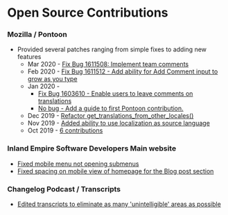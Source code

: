 # Open Source Contributions

### Mozilla / Pontoon
 * Provided several patches ranging from simple fixes to adding new features
   * Mar 2020 - [Fix Bug 1611508: Implement team comments](https://github.com/mozilla/pontoon/commits?author=abowler2&since=2020-03-01&until=2020-03-15)
   * Feb 2020 - [Fix Bug 1611512 - Add ability for Add Comment input to grow as you type](https://github.com/mozilla/pontoon/pull/1546)
   * Jan 2020 - 
     - [Fix Bug 1603610 - Enable users to leave comments on translations](https://github.com/mozilla/pontoon/pull/1524)
     - [No bug - Add a guide to first Pontoon contribution.](https://github.com/mozilla/pontoon/pull/1532)
   * Dec 2019 - [Refactor get_translations_from_other_locales()](https://github.com/mozilla/pontoon/pull/1517)
   * Nov 2019 - [Added ability to use localization as source language](https://github.com/mozilla/pontoon/commits?author=abowler2&since=2019-11-01&until=2019-11-29)
   * Oct 2019 - [6 contributions](https://github.com/mozilla/pontoon/commits?author=abowler2&since=2019-10-01&until=2019-11-01)

### Inland Empire Software Developers Main website
 * [Fixed mobile menu not opening submenus](https://github.com/inland-empire-software-development/main/commits?author=abowler2&since=2019-11-01&until=2019-11-15)
 * [Fixed spacing on mobile view of homepage for the Blog post section](https://github.com/inland-empire-software-development/main/pull/83)
 
### Changelog Podcast / Transcripts
 * [Edited transcripts to eliminate as many 'unintelligible' areas as possible](https://github.com/thechangelog/transcripts/commits?author=abowler2&since=2019-10-08&until=2019-10-09)
